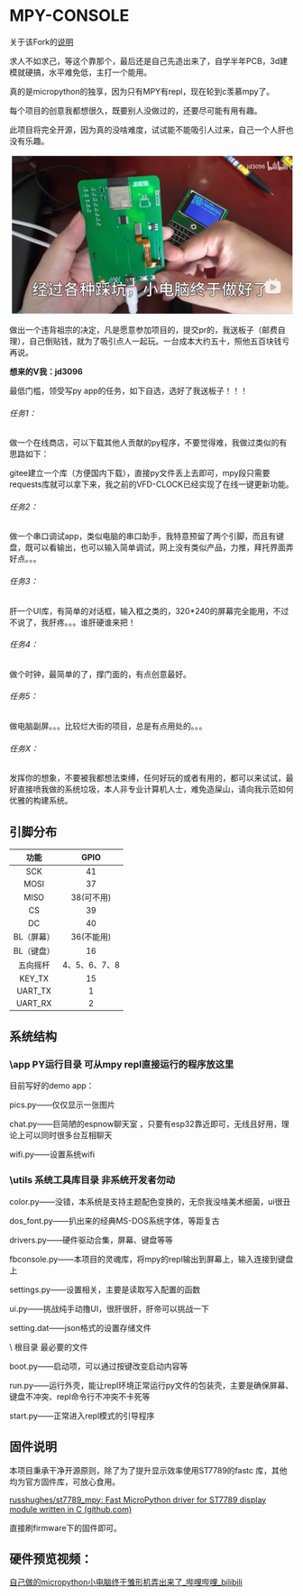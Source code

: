 # MPY-CONSOLE

关于该Fork的[说明](./README-Ayala.md)

求人不如求己，等这个靠那个，最后还是自己先造出来了，自学半年PCB，3d建模就硬搞，水平难免低，主打一个能用。

真的是micropython的独享，因为只有MPY有repl，现在轮到c羡慕mpy了。

每个项目的创意我都想很久，既要别人没做过的，还要尽可能有用有趣。

此项目将完全开源，因为真的没啥难度，试试能不能吸引人过来，自己一个人肝也没有乐趣。

![](mpy-console-v1.png)

做出一个违背祖宗的决定，凡是愿意参加项目的，提交pr的，我送板子（邮费自理），自己倒贴钱，就为了吸引点人一起玩。一台成本大约五十，照他五百块钱亏再说。

**想来的V我：jd3096**

最低门槛，领受写py app的任务，如下自选，选好了我送板子！！！

###### 任务1：

做一个在线商店，可以下载其他人贡献的py程序，不要觉得难，我做过类似的有思路如下：

gitee建立一个库（方便国内下载），直接py文件丢上去即可，mpy段只需要requests库就可以拿下来，我之前的VFD-CLOCK已经实现了在线一键更新功能。

###### 任务2：

做一个串口调试app，类似电脑的串口助手，我特意预留了两个引脚，而且有键盘，既可以看输出，也可以输入简单调试，网上没有类似产品，力推，拜托界面弄好点。。。

###### 任务3：

肝一个UI库，有简单的对话框，输入框之类的，320*240的屏幕完全能用，不过不说了，我肝疼。。。谁肝硬谁来把！

###### 任务4：

做个时钟，最简单的了，撑门面的，有点创意最好。

###### 任务5：

做电脑副屏。。。比较烂大街的项目，总是有点用处的。。。

###### 任务X：

发挥你的想象，不要被我都想法束缚，任何好玩的或者有用的，都可以来试试，最好直接喷我做的系统垃圾，本人非专业计算机人士，难免造屎山，请向我示范如何优雅的构建系统。

## 引脚分布

|    功能    |     GPIO      |
| :--------: | :-----------: |
|    SCK     |      41       |
|    MOSI    |      37       |
|    MISO    |  38(可不用)   |
|     CS     |      39       |
|     DC     |      40       |
| BL（屏幕） |  36(不能用)   |
| BL（键盘） |      16       |
|  五向摇杆  | 4、5、6、7、8 |
|   KEY_TX   |      15       |
|  UART_TX   |       1       |
|  UART_RX   |       2       |

## 系统结构

### \app  PY运行目录   可从mpy repl直接运行的程序放这里

目前写好的demo app：

pics.py——仅仅显示一张图片

chat.py——巨简陋的espnow聊天室 ，只要有esp32靠近即可，无线且好用，理论上可以同时很多台互相聊天

wifi.py——设置系统wifi

### \utils  系统工具库目录  非系统开发者勿动

color.py——没错，本系统是支持主题配色变换的，无奈我没啥美术细菌，ui很丑

dos_font.py——扒出来的经典MS-DOS系统字体，等距复古

drivers.py——硬件驱动合集，屏幕、键盘等等

fbconsole.py——本项目的灵魂库，将mpy的repl输出到屏幕上，输入连接到键盘上

settings.py——设置相关，主要是读取写入配置的函数

ui.py——挑战纯手动撸UI，很肝很肝，肝帝可以挑战一下

setting.dat——json格式的设置存储文件

\ 根目录 最必要的文件

boot.py——启动项，可以通过按键改变启动内容等

run.py——运行外壳，能让repl环境正常运行py文件的包装壳，主要是确保屏幕、键盘不冲突、repl命令行不冲突不卡死等

start.py——正常进入repl模式的引导程序

## 固件说明

本项目秉承干净开源原则，除了为了提升显示效率使用ST7789的fastc 库，其他均为官方固件库，可放心食用。

[russhughes/st7789_mpy: Fast MicroPython driver for ST7789 display module written in C (github.com)](https://github.com/russhughes/st7789_mpy)

直接刷firmware下的固件即可。

## 硬件预览视频：

[自己做的micropython小电脑终于雏形机弄出来了_哔哩哔哩_bilibili](https://www.bilibili.com/video/BV1fj4119798/?spm_id_from=333.999.0.0&vd_source=16fd6d2ed1bceb65dca80ff0e6e9e8ec)
